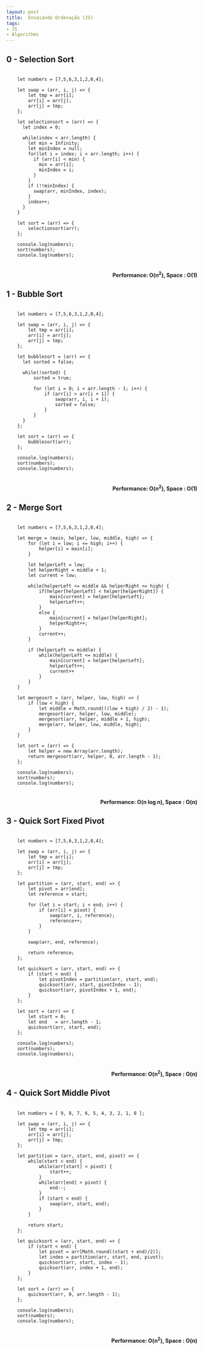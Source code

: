 ```yaml
---
layout: post
title:  Ensaiando Ordenação (JS)
tags:
- JS
- Algorithms
---
```


<h2 id="1-SelectionSort">0 - Selection Sort</h2>

<pre>
  <code>
    let numbers = [7,5,6,3,1,2,0,4];

    let swap = (arr, i, j) => {
        let tmp = arr[i];
        arr[i] = arr[j];
        arr[j] = tmp;
    };

    let selectionsort = (arr) => {
      let index = 0;
      
      while(index < arr.length) {
        let min = Infinity;
        let minIndex = null;
        for(let i = index; i < arr.length; i++) {
          if (arr[i] < min) {
            min = arr[i];
            minIndex = i;
          }
        }
        if (!!minIndex) {
          swap(arr, minIndex, index);
        }
        index++;
      }
    }

    let sort = (arr) => {
        selectionsort(arr);
    };

    console.log(numbers);
    sort(numbers);
    console.log(numbers);
  </code>
</pre>
<h4 style="text-align-last: right;"> Performance: O(n<sup>2</sup>), Space : O(1) </h4>

<h2 id="1-BubbleSort">1 - Bubble Sort</h2>

<pre>
  <code>
    let numbers = [7,5,6,3,1,2,0,4];

    let swap = (arr, i, j) => {
        let tmp = arr[i];
        arr[i] = arr[j];
        arr[j] = tmp;
    };

    let bubblesort = (arr) => {
      let sorted = false;

      while(!sorted) {
          sorted = true;

          for (let i = 0; i < arr.length - 1; i++) {
              if (arr[i] > arr[i + 1]) {
                  swap(arr, i, i + 1);
                  sorted = false;
              }
          }
      }
    };

    let sort = (arr) => {
        bubblesort(arr);
    };

    console.log(numbers);
    sort(numbers);
    console.log(numbers);
  </code>
</pre>
<h4 style="text-align-last: right;"> Performance: O(n<sup>2</sup>), Space : O(1) </h4>

<h2 id="2-MergeSort">2 - Merge Sort</h2>

<pre>
  <code>
    let numbers = [7,5,6,3,1,2,0,4];

    let merge = (main, helper, low, middle, high) => {
        for (let i = low; i <= high; i++) {
            helper[i] = main[i];
        }

        let helperLeft = low;
        let helperRight = middle + 1;
        let current = low;

        while(helperLeft <= middle && helperRight <= high) {
            if(helper[helperLeft] < helper[helperRight]) {
                main[current] = helper[helperLeft];
                helperLeft++;
            }
            else {
                main[current] = helper[helperRight];
                helperRight++;  
            }
            current++;
        }

        if (helperLeft <= middle) {
            while(helperLeft <= middle) {
                main[current] = helper[helperLeft];
                helperLeft++;
                current++
            }
        }
    }

    let mergesort = (arr, helper, low, high) => {
        if (low < high) {
            let middle = Math.round(((low + high) / 2) - 1);
            mergesort(arr, helper, low, middle);
            mergesort(arr, helper, middle + 1, high);
            merge(arr, helper, low, middle, high);
        }
    }

    let sort = (arr) => {
        let helper = new Array(arr.length);
        return mergesort(arr, helper, 0, arr.length - 1);
    };

    console.log(numbers);
    sort(numbers);
    console.log(numbers);
  </code>
</pre>
<h4 style="text-align-last: right;"> Performance: O(n log n), Space : O(n) </h4>

<h2 id="3-QuickSortFixedPivot">3 - Quick Sort Fixed Pivot</h2>

<pre>
  <code>
    let numbers = [7,5,6,3,1,2,0,4];

    let swap = (arr, i, j) => {
        let tmp = arr[i];
        arr[i] = arr[j];
        arr[j] = tmp;
    };

    let partition = (arr, start, end) => {
        let pivot = arr[end];
        let reference = start;

        for (let i = start; i < end; i++) {
            if (arr[i] < pivot) {
                swap(arr, i, reference);
                reference++;
            }
        }

        swap(arr, end, reference);

        return reference;
    };

    let quicksort = (arr, start, end) => {
        if (start < end) {
            let pivotIndex = partition(arr, start, end);
            quicksort(arr, start, pivotIndex - 1);
            quicksort(arr, pivotIndex + 1, end);
        }
    };

    let sort = (arr) => {
        let start = 0;
        let end   = arr.length - 1;
        quicksort(arr, start, end);
    };

    console.log(numbers);
    sort(numbers);
    console.log(numbers);
  </code>
</pre>
<h4 style="text-align-last: right;"> Performance: O(n<sup>2</sup>), Space : O(n) </h4>

<h2 id="4-QuickSortMiddlePivot">4 - Quick Sort Middle Pivot</h2>

<pre>
  <code>
    let numbers = [ 9, 8, 7, 6, 5, 4, 3, 2, 1, 0 ];

    let swap = (arr, i, j) => {
        let tmp = arr[i];
        arr[i] = arr[j];
        arr[j] = tmp;
    };

    let partition = (arr, start, end, pivot) => {
        while(start < end) {
            while(arr[start] < pivot) {
                start++;
            }
            while(arr[end] > pivot) {
                end--;
            }
            if (start < end) {
                swap(arr, start, end);
            }
        }

        return start;
    };

    let quicksort = (arr, start, end) => {
        if (start < end) {
            let pivot = arr[Math.round((start + end)/2)];
            let index = partition(arr, start, end, pivot);
            quicksort(arr, start, index - 1);
            quicksort(arr, index + 1, end);
        }
    };

    let sort = (arr) => {
        quicksort(arr, 0, arr.length - 1);
    };

    console.log(numbers);
    sort(numbers);  
    console.log(numbers);
  </code>
</pre>
<h4 style="text-align-last: right;"> Performance: O(n<sup>2</sup>), Space : O(n) </h4>
